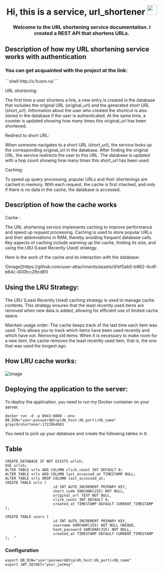<h1 align="center">Hi, this is a service, url_shortener <a a </a> 
<img src="https://github.com/blackcater/blackcater/raw/main/images/Hi.gif" height="32"/></h1>
<h3 align="center"> Welcome to the URL shortening service documentation. I created a REST API that shortens URLs.</h3>

<h3 align="left" style="font-size: 1.5em;"> Description of how my URL shortening service works with authentication </h3>
<h3>You can get acquainted with the project at the link:</h3>
```shell
http://s.fconn.ru/
```

<p align="left">URL shortening:

The first time a user shortens a link, a new entry is created in the database that includes the original URL (original_url) and the generated short URL (short_url).
Information about the user who created the shortcut is also stored in the database if the user is authenticated.
At the same time, a counter is updated showing how many times this original_url has been shortened.

Redirect to short URL:

When someone navigates to a short URL (short_url), the service looks up the corresponding original_url in the database.
After finding the original URL, the service redirects the user to this URL.
The database is updated with a hop count showing how many times this short_url has been used.

Caching:

To speed up query processing, popular URLs and their shortenings are cached in memory.
With each request, the cache is first checked, and only if there is no data in the cache, the database is accessed.</p>

<h3 align="left" style="font-size: 1.5em;"> Description of how the cache works </h3>
<p align="left">Cache :
  
The URL shortening service implements caching to improve performance and speed up request processing. Caching is used to store popular URLs and their abbreviations in RAM, thereby avoiding frequent database calls. Key aspects of caching include warming up the cache, limiting its size, and using the LRU (Least Recently Used) strategy.


Here is the work of the cache and its interaction with the database: 
</p>
![image](https://github.com/user-attachments/assets/d1ef5ab0-b962-4cdf-b64c-000fcc29cd81)

<h3 align="left" style="font-size: 1.5em;">Using the LRU Strategy:</h3>
<p>
The LRU (Least Recently Used) caching strategy is used to manage cache contents. This strategy ensures that the least recently used items are removed when new data is added, allowing for efficient use of limited cache space.

Maintain usage order: The cache keeps track of the last time each item was used. This allows you to track which items have been used recently and which have not.
Removing old items: When it is necessary to make room for a new item, the cache removes the least recently used item, that is, the one that was used the longest ago.
</p>

<h3 align="left" style="font-size: 1.5em;">How LRU cache works:</h3>

![image](https://github.com/user-attachments/assets/edc65c19-46e2-42f2-93b5-09e702269073)


<h3 align="left" style="font-size: 1.5em;">Deploying the application to the server:</h3>

To deploy the application, you need to run my Docker container on your server.

```shell
docker run -d -p 8943:8080 --env DB_DSN="user:password@tcp(db_host:db_port)/db_name" grayc9/shortener:1722964983
```

You need to pick up your database and create the following tables in it:

<h3 align="left" style="font-size: 1.5em;">Table</h3>

```shell
CREATE DATABASE IF NOT EXISTS urlsh;
USE urlsh;
ALTER TABLE urls ADD COLUMN click_count INT DEFAULT 0;
ALTER TABLE urls ADD COLUMN last_accessed_at TIMESTAMP NULL;
ALTER TABLE urls DROP COLUMN last_accessed_at;
CREATE TABLE urls (
                      id INT AUTO_INCREMENT PRIMARY KEY,
                      short_code VARCHAR(255) NOT NULL,
                      original_url TEXT NOT NULL,
                      click_count INT DEFAULT 0,
                      created_at TIMESTAMP DEFAULT CURRENT_TIMESTAMP
);

CREATE TABLE users (
                      id INT AUTO_INCREMENT PRIMARY KEY,
                      username VARCHAR(255) NOT NULL UNIQUE,
                      hash_password VARCHAR(255) NOT NULL,
                      created_at TIMESTAMP DEFAULT CURRENT_TIMESTAMP
);  "
```



<h3>Configuration</h3>

```shell
export DB_DSN="user:password@tcp(db_host:db_port)/db_name"
export JWT_SECRET="your_jwtkey"
```
